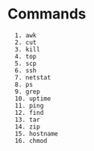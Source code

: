 
# Commands
    
      1. awk
      2. cut
      3. kill
      4. top
      5. scp
      6. ssh
      7. netstat
      8. ps
      9. grep
      10. uptime
      11. ping
      12. find
      13. tar
      14. zip
      15. hostname
      16. chmod
      
